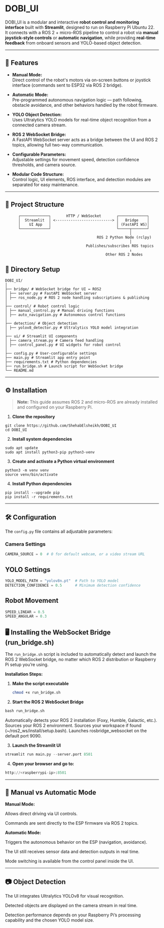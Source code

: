 # DOBI_UI

DOBI_UI is a modular and interactive **robot control and monitoring interface** built with **Streamlit**, designed to run on Raspberry Pi Ubuntu 22.  
It connects with a ROS 2 + micro-ROS pipeline to control a robot via **manual joystick-style controls** or **automatic navigation**, while providing **real-time feedback** from onboard sensors and YOLO-based object detection.

---

## 🚀 Features

- **Manual Mode:**  
  Direct control of the robot's motors via on-screen buttons or joystick interface (commands sent to ESP32 via ROS 2 bridge).
  
- **Automatic Mode:**  
  Pre-programmed autonomous navigation logic — path following, obstacle avoidance, and other behaviors handled by the robot firmware.

- **YOLO Object Detection:**  
  Uses Ultralytics YOLO models for real-time object recognition from a connected camera stream.

- **ROS 2 WebSocket Bridge:**  
  A FastAPI WebSocket server acts as a bridge between the UI and ROS 2 topics, allowing full two-way communication.

- **Configurable Parameters:**  
  Adjustable settings for movement speed, detection confidence thresholds, and camera source.

- **Modular Code Structure:**  
  Control logic, UI elements, ROS interface, and detection modules are separated for easy maintenance.

---

## 📂 Project Structure

```
      ┌─────────────┐       HTTP / WebSocket       ┌─────────────┐
      │  Streamlit  │ <--------------------------> │   Bridge    │
      │    UI App   │                              │ (FastAPI WS)│
      └─────────────┘                              └─────┬───────┘
                                                         │
                                          ROS 2 Python Node (rclpy)
                                                         │
                                     Publishes/subscribes ROS topics
                                                         ↓
                                              Other ROS 2 Nodes

```

## 📂 Directory Setup

```
DOBI_UI/
│
├── bridge/ # WebSocket bridge for UI ↔ ROS2
│ ├── server.py # FastAPI WebSocket server
│ ├── ros_node.py # ROS 2 node handling subscriptions & publishing
│
├── control/ # Robot control logic
│ ├── manual_control.py # Manual driving functions
│ ├── auto_navigation.py # Autonomous control functions
│
├── detection/ # Object detection
│ ├── yolov8_detector.py # Ultralytics YOLO model integration
│
├── ui/ # Streamlit UI components
│ ├── camera_stream.py # Camera feed handling
│ ├── control_panel.py # UI widgets for robot control
│
├── config.py # User-configurable settings
├── main.py # Streamlit app entry point
├── requirements.txt # Python dependencies
├── run_bridge.sh # Launch script for WebSocket bridge
└── README.md
```
---
## ⚙️ Installation

> **Note:** This guide assumes ROS 2 and micro-ROS are already installed and configured on your Raspberry Pi.

1. **Clone the repository**
```
git clone https://github.com/ShehabElsheikh/DOBI_UI
cd DOBI_UI
```
2. **Install system dependencies**
```
sudo apt update
sudo apt install python3-pip python3-venv

```

3. **Create and activate a Python virtual environment**
```
python3 -m venv venv
source venv/bin/activate
```

4. **Install Python dependencies**
```
pip install --upgrade pip
pip install -r requirements.txt
```
---


## 🛠 Configuration

The `config.py` file contains all adjustable parameters:

### Camera Settings
```python
CAMERA_SOURCE = 0  # 0 for default webcam, or a video stream URL
```

## YOLO Settings
```python
YOLO_MODEL_PATH = "yolov8n.pt"  # Path to YOLO model
DETECTION_CONFIDENCE = 0.5      # Minimum detection confidence
```

## Robot Movement
```python
SPEED_LINEAR = 0.5
SPEED_ANGULAR = 0.3
```
## 🖥 Installing the WebSocket Bridge (run_bridge.sh)

The `run_bridge.sh` script is included to automatically detect and launch the ROS 2 WebSocket bridge, no matter which ROS 2 distribution or Raspberry Pi setup you’re using.

**Installation Steps:**

1. **Make the script executable**
   ```bash
   chmod +x run_bridge.sh

2. **Start the ROS 2 WebSocket Bridge**
```python
bash run_bridge.sh
```

Automatically detects your ROS 2 installation (Foxy, Humble, Galactic, etc.).
Sources your ROS 2 environment.
Sources your workspace if found (~/ros2_ws/install/setup.bash).
Launches rosbridge_websocket on the default port 9090.

3. **Launch the Streamlit UI**
```python
streamlit run main.py --server.port 8501
```

4. **Open your browser and go to:**
```python
http://<raspberrypi-ip>:8501
```
---
## 🔌 Manual vs Automatic Mode
**Manual Mode:**

Allows direct driving via UI controls.

Commands are sent directly to the ESP firmware via ROS 2 topics.

**Automatic Mode:**

Triggers the autonomous behavior on the ESP (navigation, avoidance).

The UI still receives sensor data and detection outputs in real time.

Mode switching is available from the control panel inside the UI.

---

## 📷 Object Detection

The UI integrates Ultralytics YOLOv8 for visual recognition.

Detected objects are displayed on the camera stream in real time.

Detection performance depends on your Raspberry Pi’s processing capability and the chosen YOLO model size.

